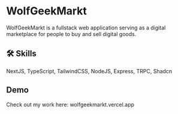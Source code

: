 
# WolfGeekMarkt

WolfGeekMarkt is a fullstack web application serving as a digital marketplace for people to buy and sell digital goods. 
## 🛠 Skills
NextJS, TypeScript, TailwindCSS, NodeJS, Express, TRPC, Shadcn


## Demo
Check out my work here: wolfgeekmarkt.vercel.app

